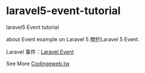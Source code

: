 # laravel5-event-tutorial
laravel5 Event tutorial

about Event example on Laravel 5
關於Laravel 5 Event.

Laravel 事件：[Laravel Event](https://laravel.com/docs/5.1/events)

See More [Codingeweb.tw](http://codingweb.tw/2016/06/04/laravel-5-event-%E4%BA%8B%E4%BB%B6/) 
